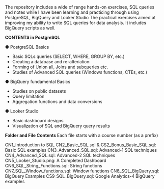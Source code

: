 The repository includes a wide of range hands-on exercises, SQL queries and notes while I have been learning and practicing through using PostgreSQL, BigQuery and Looker Studio
The practical exercises aimed at improving my ability to write SQL queries for data analysis. It includes BigQuery scripts as well.

**CONTENTS in PostgreSQL**

● PostgreSQL Basics 
- Basic SQLs queries (SELECT, WHERE, GROUP BY, etc.)
- Creating a database and re-alteriation
- Forming of Union all, Joins and subqueries etc.
- Studies of Advanced SQL queries (Windows functions, CTEs, etc.)

● BigQuery fundamental Basics
- Studies on public datasets 
- Query limitation
- Aggregation functions and data conversions

● Looker Studio
- Basic dashboard designs
- Visualization of SQL and BigQuery query results

**Folder and File Contents**
Each file starts with a course number (as a prefix) 

CN1_Introduction to SQL
CN2_Basic_SQL.sql & CS2_Bonus_Basic_SQL.sql: Basic SQL examples
CN3_Advanced_SQL.sql: Advanced-1 SQL techniques
CN4_Advanced_SQL.sql: Advanced-2 SQL techniques
CN5_Looker_Studio.png: A Completed Dashboard
CN6_SQL_String_Functions.sql: String functions
CN7_SQL_Window_functions.sql: Window functions
CN8_SQL_BigQuery.sql: BigQuery Examples 
CS9_SQL_BigQuery.sql: Google Analytics-4 BigQuery examples
